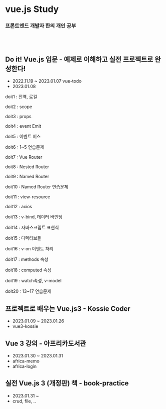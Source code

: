 # vue.js Study 
### 프론트엔드 개발자 한의 개인 공부
<br/><br/>

## Do it! Vue.js 입문 - 예제로 이해하고 실전 프로젝트로 완성한다!
- 2022.11.19 ~ 2023.01.07 vue-todo<br />
- 2023.01.08
<p>doit1 : 전역, 로컬</p>
<p>doit2 : scope</p>
<p>doit3 : props</p>
<p>doit4 : event Emit</p>
<p>doit5 : 이벤트 버스</p>
<p>doit6 : 1~5 연습문제</p>
<p>doit7 : Vue Router</p>
<p>doit8 : Nested Router</p>
<p>doit9 : Named Router</p>
<p>doit10 : Named Router 연습문제</p>
<p>doit11 : view-resource</p>
<p>doit12 : axios</p>
<p>doit13 : v-bind, 데이터 바인딩</p>
<p>doit14 : 자바스크립트 표현식</p>
<p>doit15 : 디렉티브들</p>
<p>doit16 : v-on 이벤트 처리</p>
<p>doit17 : methods 속성</p>
<p>doit18 : computed 속성</p>
<p>doit19 : watch속성, v-model</p>
<p>doit20 : 13~17 연습문제</p>

## 프로젝트로 배우는 Vue.js3 - Kossie Coder
- 2023.01.09 ~ 2023.01.26
- vue3-kossie

## Vue 3 강의 - 아프리카도서관
- 2023.01.30 ~ 2023.01.31
- africa-memo
- africa-login

## 실전 Vue.js 3 (개정판) 책 - book-practice
- 2023.01.31 ~ 
- crud, file, ..
